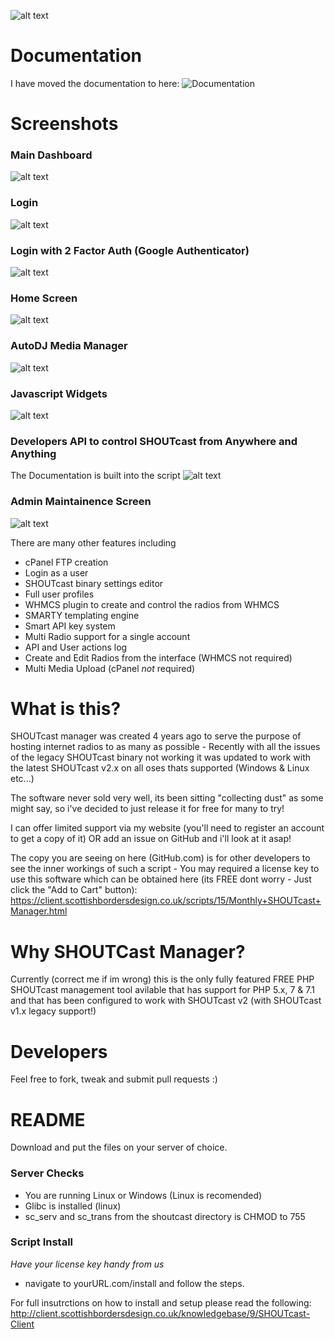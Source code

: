 ![alt text](https://scottishbordersdesign.co.uk/wp-content/themes/ScottishBordersDesignV3/images/logo-white.png "Scottish Borders Design Logo")

# Documentation #
I have moved the documentation to here: ![Documentation](https://github.com/gaza1994/SHOUTcast-Manager/wiki "SHOUTcast Manager Documentation Wiki")

# Screenshots #

### Main Dashboard ###
![alt text](https://scottishbordersdesign.co.uk/github/SHOUTcast-Manager/screenshots/dashboard.jpg "SHOUTcast Manager Screenshot")

### Login ###
![alt text](https://scottishbordersdesign.co.uk/github/SHOUTcast-Manager/screenshots/login.jpg "SHOUTcast Manager Screenshot")

### Login with 2 Factor Auth (Google Authenticator) ###
![alt text](https://scottishbordersdesign.co.uk/github/SHOUTcast-Manager/screenshots/login_2fa.jpg "SHOUTcast Manager Screenshot")

### Home Screen ###
![alt text](https://scottishbordersdesign.co.uk/github/SHOUTcast-Manager/screenshots/main_screen.jpg "SHOUTcast Manager Screenshot")

### AutoDJ Media Manager ###
![alt text](https://scottishbordersdesign.co.uk/github/SHOUTcast-Manager/screenshots/media_manager.jpg "SHOUTcast Manager Screenshot")

### Javascript Widgets ###
![alt text](https://scottishbordersdesign.co.uk/github/SHOUTcast-Manager/screenshots/widgets.jpg "SHOUTcast Manager Screenshot")

### Developers API to control SHOUTcast from Anywhere and Anything ###
The Documentation is built into the script
![alt text](https://scottishbordersdesign.co.uk/github/SHOUTcast-Manager/screenshots/api.jpg "SHOUTcast Manager Screenshot")

### Admin Maintainence Screen ###
![alt text](https://scottishbordersdesign.co.uk/github/SHOUTcast-Manager/screenshots/maintaince_screen.jpg "SHOUTcast Manager Screenshot")

There are many other features including 
 - cPanel FTP creation
 - Login as a user
 - SHOUTcast binary settings editor
 - Full user profiles
 - WHMCS plugin to create and control the radios from WHMCS
 - SMARTY templating engine
 - Smart API key system
 - Multi Radio support for a single account
 - API and User actions log
 - Create and Edit Radios from the interface (WHMCS not required)
 - Multi Media Upload (cPanel _not_ required)


# What is this? #
SHOUTcast manager was created 4 years ago to serve the purpose of hosting internet radios to as many as possible - Recently with all the issues of the legacy SHOUTcast binary not working it was updated to work with the latest SHOUTcast v2.x on all oses thats supported (Windows & Linux etc...) 

The software never sold very well, its been sitting "collecting dust" as some might say, so i've decided to just release it for free for many to try! 

I can offer limited support via my website (you'll need to register an account to get a copy of it) OR add an issue on GitHub and i'll look at it asap!

The copy you are seeing on here (GitHub.com) is for other developers to see the inner workings of such a script - You may required a license key to use this software which can be obtained here (its FREE dont worry - Just click the "Add to Cart" button): https://client.scottishbordersdesign.co.uk/scripts/15/Monthly+SHOUTcast+Manager.html


# Why SHOUTCast Manager? #
Currently (correct me if im wrong) this is the only fully featured FREE PHP SHOUTcast management tool avilable that has support for PHP 5.x, 7 & 7.1 and that has been configured to work with SHOUTcast v2 (with SHOUTcast v1.x legacy support!)

# Developers #
Feel free to fork, tweak and submit pull requests :)


# README #

Download and put the files on your server of choice.

### Server Checks ###

* You are running Linux or Windows (Linux is recomended)
* Glibc is installed (linux)
* sc_serv and sc_trans from the shoutcast directory is CHMOD to 755

### Script Install ###

_Have your license key handy from us_

* navigate to yourURL.com/install and follow the steps.

For full insutrctions on how to install and setup please read the following: http://client.scottishbordersdesign.co.uk/knowledgebase/9/SHOUTcast-Client
